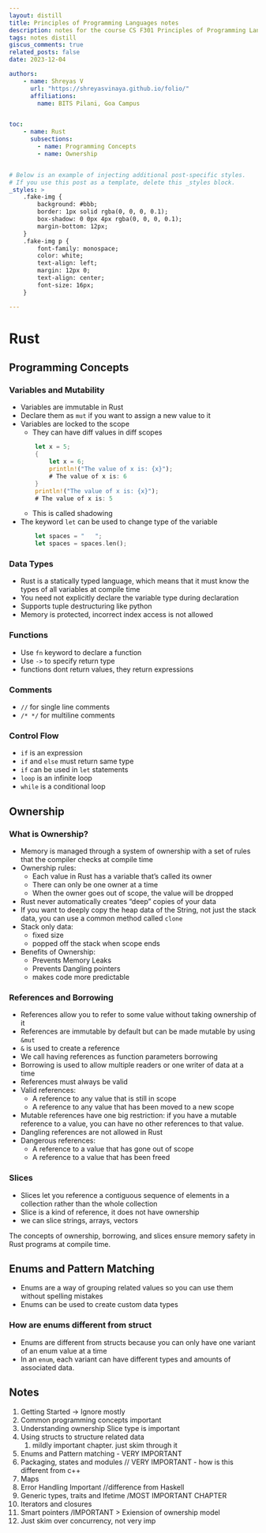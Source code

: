 ```yaml
---
layout: distill
title: Principles of Programming Languages notes
description: notes for the course CS F301 Principles of Programming Languages
tags: notes distill
giscus_comments: true
related_posts: false
date: 2023-12-04 

authors:
    - name: Shreyas V
      url: "https://shreyasvinaya.github.io/folio/"
      affiliations:
        name: BITS Pilani, Goa Campus


toc:
    - name: Rust
      subsections:
        - name: Programming Concepts
        - name: Ownership


# Below is an example of injecting additional post-specific styles.
# If you use this post as a template, delete this _styles block.
_styles: >
    .fake-img {
        background: #bbb;
        border: 1px solid rgba(0, 0, 0, 0.1);
        box-shadow: 0 0px 4px rgba(0, 0, 0, 0.1);
        margin-bottom: 12px;
    }
    .fake-img p {
        font-family: monospace;
        color: white;
        text-align: left;
        margin: 12px 0;
        text-align: center;
        font-size: 16px;
    }

---
```


# Rust
## Programming Concepts
### Variables and Mutability
- Variables are immutable in Rust
- Declare them as `mut` if you want to assign a new value to it
- Variables are locked to the scope
    - They can have diff values in diff scopes
    ```rust
        let x = 5;
        {
            let x = 6;
            println!("The value of x is: {x}");
            # The value of x is: 6
        }
        println!("The value of x is: {x}");
        # The value of x is: 5
    ```
    - This is called shadowing
- The keyword `let` can be used to change type of the variable
    ```rust
        let spaces = "   ";
        let spaces = spaces.len();
    ```

### Data Types
- Rust is a statically typed language, which means that it must know the types of all variables at compile time
- You need not explicitly declare the variable type during declaration
- Supports tuple destructuring like python
- Memory is protected, incorrect index access is not allowed

### Functions
- Use `fn` keyword to declare a function
- Use `->` to specify return type
- functions dont return values, they return expressions

### Comments
- `//` for single line comments
- `/* */` for multiline comments

### Control Flow
- `if` is an expression
- `if` and `else` must return same type
- `if` can be used in `let` statements
- `loop` is an infinite loop
- `while` is a conditional loop

## Ownership
### What is Ownership?
- Memory is managed through a system of ownership with a set of rules that the compiler checks at compile time
- Ownership rules:
    - Each value in Rust has a variable that’s called its owner
    - There can only be one owner at a time
    - When the owner goes out of scope, the value will be dropped
- Rust never automatically creates “deep” copies of your data
- If you want to deeply copy the heap data of the String, not just the stack data, you can use a common method called `clone`
- Stack only data:
    - fixed size
    - popped off the stack when scope ends
- Benefits of Ownership:
    - Prevents Memory Leaks
    - Prevents Dangling pointers
    - makes code more predictable

### References and Borrowing
- References allow you to refer to some value without taking ownership of it
- References are immutable by default but can be made mutable by using `&mut`
- `&` is used to create a reference
- We call having references as function parameters borrowing
- Borrowing is used to allow multiple readers or one writer of data at a time
- References must always be valid
- Valid references:
    - A reference to any value that is still in scope
    - A reference to any value that has been moved to a new scope
- Mutable references have one big restriction: if you have a mutable reference to a value, you can have no other references to that value.
- Dangling references are not allowed in Rust
- Dangerous references:
    - A reference to a value that has gone out of scope
    - A reference to a value that has been freed

### Slices
- Slices let you reference a contiguous sequence of elements in a collection rather than the whole collection
- Slice is a kind of reference, it does not have ownership
- we can slice strings, arrays, vectors

The concepts of ownership, borrowing, and slices ensure memory safety in Rust programs at compile time. 

## Enums and Pattern Matching
- Enums are a way of grouping related values so you can use them without spelling mistakes
- Enums can be used to create custom data types
### How are enums different from struct
- Enums are different from structs because you can only have one variant of an enum value at a time
- In an `enum`, each variant can have different types and amounts of associated data.

## Notes
1. Getting Started -> Ignore mostly
2. Common programming concepts important
3. Understanding ownership
	Slice type is important
4. Using structs to structure related data
	1. mildly important chapter. just skim through it
5. Enums and Pattern matching - VERY IMPORTANT
6. Packaging, states and modules // VERY IMPORTANT - how is this different from c++
7. Maps
8. Error Handling Important //difference from Haskell
9. Generic types, traits and Ifetime /MOST IMPORTANT CHAPTER
10. Iterators and closures
11. Smart pointers /IMPORTANT > Exiension of ownership model
12. Just skim over concurrency, not very imp